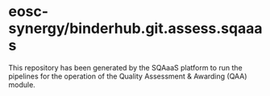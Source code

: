 <!--
SPDX-FileCopyrightText: Copyright contributors to the Software Quality Assurance as a Service (SQAaaS) project <sqaaas@ibergrid.eu>

SPDX-License-Identifier: GPL-3.0-only
-->

# eosc-synergy/binderhub.git.assess.sqaaas
This repository has been generated by the SQAaaS platform to run the pipelines
for the operation of the
Quality Assessment & Awarding (QAA)
module.